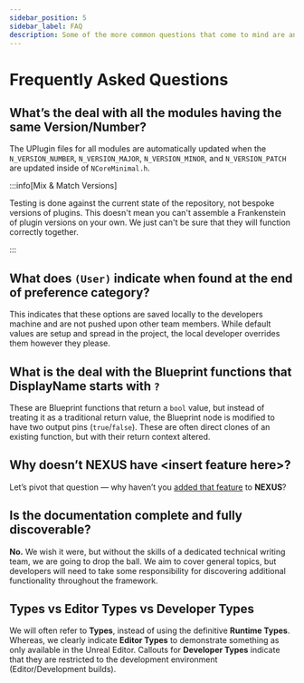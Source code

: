 ```yaml
---
sidebar_position: 5
sidebar_label: FAQ
description: Some of the more common questions that come to mind are answered.
---
```


# Frequently Asked Questions

## What’s the deal with all the modules having the same Version/Number?

The UPlugin files for all modules are automatically updated when the `N_VERSION_NUMBER`, `N_VERSION_MAJOR`, `N_VERSION_MINOR`, and `N_VERSION_PATCH` are updated inside of `NCoreMinimal.h`.

:::info[Mix & Match Versions]

Testing is done against the current state of the repository, not bespoke versions of plugins. This doesn't mean you can't assemble a Frankenstein of plugin versions on your own. We just can't be sure that they will function correctly together.

:::

## What does `(User)` indicate when found at the end of preference category?

This indicates that these options are saved locally to the developers machine and are not pushed upon other team members. While default values are setup and spread in the project, the local developer overrides them however they please.

## What is the deal with the Blueprint functions that DisplayName starts with `?`

These are Blueprint functions that return a `bool` value, but instead of treating it as a traditional return value, the Blueprint node is modified to have two output pins (`true`/`false`). These are often direct clones of an existing function, but with their return context altered.

## Why doesn’t NEXUS have &lt;insert feature here&gt;?

Let’s pivot that question — why haven’t you [added that feature](/community/contributing/) to **NEXUS**?

## Is the documentation complete and fully discoverable?

**No.** We wish it were, but without the skills of a dedicated technical writing team, we are going to drop the ball. We aim to cover general topics, but developers will need to take some responsibility for discovering additional functionality throughout the framework.

## Types vs Editor Types vs Developer Types

We will often refer to **Types**, instead of using the definitive **Runtime Types**. Whereas, we clearly indicate **Editor Types** to demonstrate something as only available in the Unreal Editor. Callouts for **Developer Types** indicate that they are restricted to the development environment (Editor/Development builds).